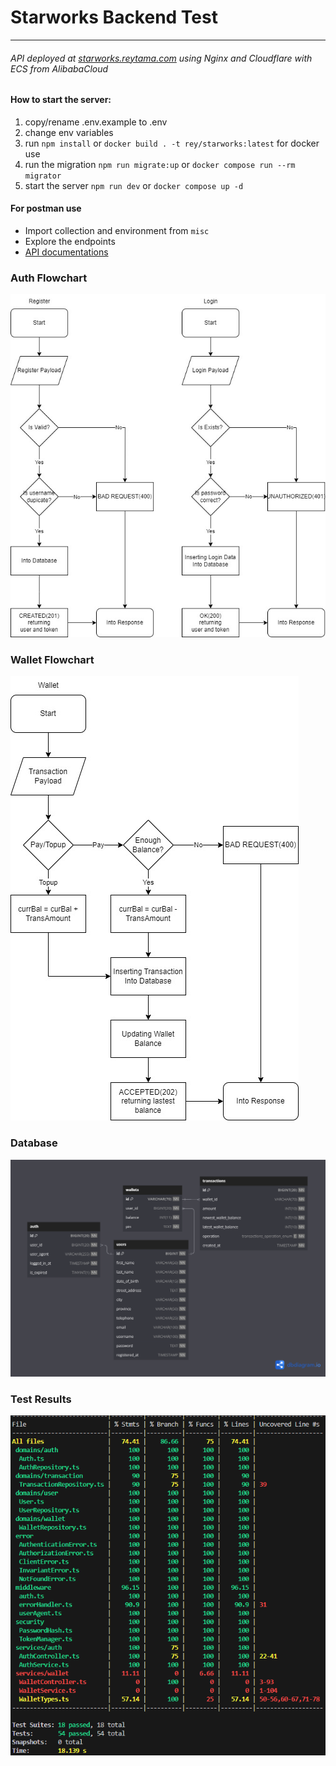 # Starworks Backend Test
---
###### API deployed at [starworks.reytama.com](https://starworks.reytama.com) using Nginx and Cloudflare with ECS from AlibabaCloud

#### How to start the server:
1. copy/rename .env.example to .env
2. change env variables
3. run `npm install` or `docker build . -t rey/starworks:latest` for docker use
4. run the migration `npm run migrate:up` or `docker compose run --rm migrator`
5. start the server `npm run dev` or `docker compose up -d`

#### For postman use
- Import collection and environment from `misc`
- Explore the endpoints
- [API documentations](https://documenter.getpostman.com/view/8272746/2s9YRB3CJT)
### Auth Flowchart
![Auth Flowchart](./misc/flowchart_auth.jpg)

### Wallet Flowchart
![Wallet Flowchart](./misc/flowchart_wallet.jpg)

### Database
![Database Diagram](./misc/database.png)

### Test Results
![Test Results](./misc/test_result.png)
